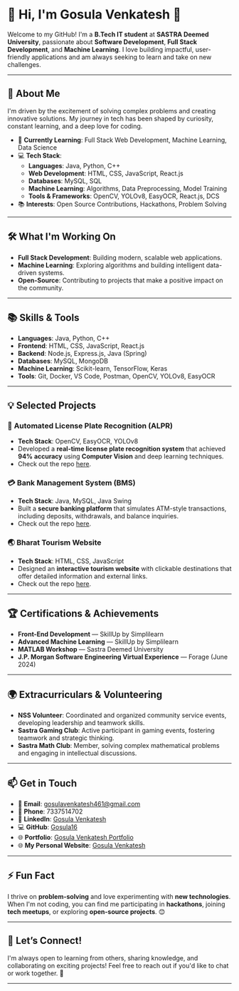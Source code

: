 # 🌟 Hi, I'm **Gosula Venkatesh** 👋

Welcome to my GitHub! I'm a **B.Tech IT student** at **SASTRA Deemed University**, passionate about **Software Development**, **Full Stack Development**, and **Machine Learning**. I love building impactful, user-friendly applications and am always seeking to learn and take on new challenges.

---

## 🚀 About Me

I'm driven by the excitement of solving complex problems and creating innovative solutions. My journey in tech has been shaped by curiosity, constant learning, and a deep love for coding.

- 🌱 **Currently Learning**: Full Stack Web Development, Machine Learning, Data Science
- 💻 **Tech Stack**:  
  - **Languages**: Java, Python, C++
  - **Web Development**: HTML, CSS, JavaScript, React.js
  - **Databases**: MySQL, SQL
  - **Machine Learning**: Algorithms, Data Preprocessing, Model Training
  - **Tools & Frameworks**: OpenCV, YOLOv8, EasyOCR, React.js, DCS
- 📚 **Interests**: Open Source Contributions, Hackathons, Problem Solving

---

## 🛠️ What I'm Working On

- **Full Stack Development**: Building modern, scalable web applications.
- **Machine Learning**: Exploring algorithms and building intelligent data-driven systems.
- **Open-Source**: Contributing to projects that make a positive impact on the community.

---

## 📚 Skills & Tools

- **Languages**: Java, Python, C++
- **Frontend**: HTML, CSS, JavaScript, React.js
- **Backend**: Node.js, Express.js, Java (Spring)
- **Databases**: MySQL, MongoDB
- **Machine Learning**: Scikit-learn, TensorFlow, Keras
- **Tools**: Git, Docker, VS Code, Postman, OpenCV, YOLOv8, EasyOCR

---

## 💡 Selected Projects

### 🚗 **Automated License Plate Recognition (ALPR)**
   - **Tech Stack**: OpenCV, EasyOCR, YOLOv8  
   - Developed a **real-time license plate recognition system** that achieved **94% accuracy** using **Computer Vision** and deep learning techniques.  
   - Check out the repo [here](https://github.com/Gosula16/ALPR).

### 💳 **Bank Management System (BMS)**
   - **Tech Stack**: Java, MySQL, Java Swing  
   - Built a **secure banking platform** that simulates ATM-style transactions, including deposits, withdrawals, and balance inquiries.  
   - Check out the repo [here](https://github.com/Gosula16/Bank-Management-System).

### 🌏 **Bharat Tourism Website**
   - **Tech Stack**: HTML, CSS, JavaScript  
   - Designed an **interactive tourism website** with clickable destinations that offer detailed information and external links.  
   - Check out the repo [here](https://github.com/Gosula16/Bharat-Tourism).

---

## 🏆 Certifications & Achievements

- **Front-End Development** — SkillUp by Simplilearn
- **Advanced Machine Learning** — SkillUp by Simplilearn
- **MATLAB Workshop** — Sastra Deemed University
- **J.P. Morgan Software Engineering Virtual Experience** — Forage (June 2024)

---

## 🌍 Extracurriculars & Volunteering

- **NSS Volunteer**: Coordinated and organized community service events, developing leadership and teamwork skills.
- **Sastra Gaming Club**: Active participant in gaming events, fostering teamwork and strategic thinking.
- **Sastra Math Club**: Member, solving complex mathematical problems and engaging in intellectual discussions.

---

## 📫 Get in Touch

- 📧 **Email**: [gosulavenkatesh461@gmail.com](mailto:gosulavenkatesh461@gmail.com)
- 📱 **Phone**: 7337514702
- 🔗 **LinkedIn**: [Gosula Venkatesh](https://www.linkedin.com/in/gosula-venkatesh-52b067233)
- 💻 **GitHub**: [Gosula16](https://github.com/Gosula16)
- 🌐 **Portfolio**: [Gosula Venkatesh Portfolio](https://portfolio-gv.web.app/)
- 🌐 **My Personal Website**: [Gosula Venkatesh](https://gosula16.github.io/my-portfolio-/)

---

## ⚡ Fun Fact

I thrive on **problem-solving** and love experimenting with **new technologies**. When I'm not coding, you can find me participating in **hackathons**, joining **tech meetups**, or exploring **open-source projects**. 😊

---

## 👀 Let’s Connect!

I'm always open to learning from others, sharing knowledge, and collaborating on exciting projects! Feel free to reach out if you'd like to chat or work together. 🚀

---

